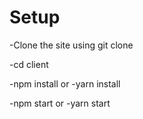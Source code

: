 # Setup
-Clone the site using git clone <git url>

-cd client

-npm install
or
-yarn install

-npm start
or 
-yarn start
